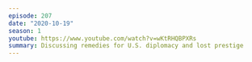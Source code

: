 ```yaml
---
episode: 207
date: "2020-10-19"
season: 1
youtube: https://www.youtube.com/watch?v=wKtRHQBPXRs
summary: Discussing remedies for U.S. diplomacy and lost prestige
---
```

